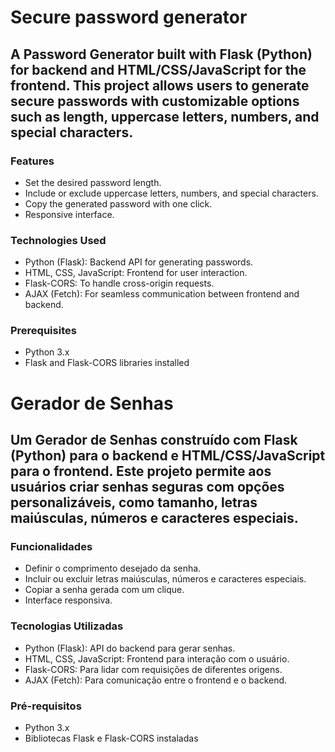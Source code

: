 # Secure password generator

## A Password Generator built with Flask (Python) for backend and HTML/CSS/JavaScript for the frontend. This project allows users to generate secure passwords with customizable options such as length, uppercase letters, numbers, and special characters.

### Features
- Set the desired password length.
- Include or exclude uppercase letters, numbers, and special characters.
- Copy the generated password with one click.
- Responsive interface.

### Technologies Used
- Python (Flask): Backend API for generating passwords.
- HTML, CSS, JavaScript: Frontend for user interaction.
- Flask-CORS: To handle cross-origin requests.
- AJAX (Fetch): For seamless communication between frontend and backend.

### Prerequisites
- Python 3.x
- Flask and Flask-CORS libraries installed


# Gerador de Senhas

## Um Gerador de Senhas construído com Flask (Python) para o backend e HTML/CSS/JavaScript para o frontend. Este projeto permite aos usuários criar senhas seguras com opções personalizáveis, como tamanho, letras maiúsculas, números e caracteres especiais.

### Funcionalidades
- Definir o comprimento desejado da senha.
- Incluir ou excluir letras maiúsculas, números e caracteres especiais.
- Copiar a senha gerada com um clique.
- Interface responsiva.

### Tecnologias Utilizadas
- Python (Flask): API do backend para gerar senhas.
- HTML, CSS, JavaScript: Frontend para interação com o usuário.
- Flask-CORS: Para lidar com requisições de diferentes origens.
- AJAX (Fetch): Para comunicação entre o frontend e o backend.

### Pré-requisitos
- Python 3.x
- Bibliotecas Flask e Flask-CORS instaladas
